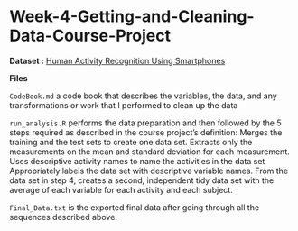 # Week-4-Getting-and-Cleaning-Data-Course-Project

**Dataset :** [Human Activity Recognition Using Smartphones](http://archive.ics.uci.edu/ml/datasets/Human+Activity+Recognition+Using+Smartphones)

**Files**

`CodeBook.md` a code book that describes the variables, the data, and any transformations or work that I performed to clean up the data

`run_analysis.R` performs the data preparation and then followed by the 5 steps required as described in the course project’s definition:
Merges the training and the test sets to create one data set.
Extracts only the measurements on the mean and standard deviation for each measurement.
Uses descriptive activity names to name the activities in the data set
Appropriately labels the data set with descriptive variable names.
From the data set in step 4, creates a second, independent tidy data set with the average of each variable for each activity and each subject.

`Final_Data.txt` is the exported final data after going through all the sequences described above.
